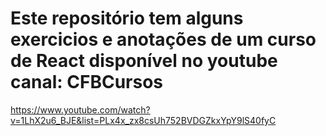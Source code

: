 # Este repositório tem alguns exercicios e anotações de um curso de React disponível no youtube canal: CFBCursos

https://www.youtube.com/watch?v=1LhX2u6_BJE&list=PLx4x_zx8csUh752BVDGZkxYpY9lS40fyC
